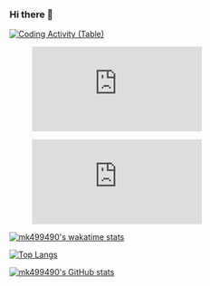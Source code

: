 ### Hi there 👋

[![Coding Activity (Table)](https://wakatime.com/share/@mk499490/67464931-aec1-4695-90ce-b9e9c0c8fa3e.png)](https://wakatime.com)

<figure><embed src="https://wakatime.com/share/@mk499490/179f5e52-c3bf-4e49-9c22-dae7c3f8d083.svg"></embed></figure>

<figure><embed src="https://wakatime.com/share/@mk499490/681c451a-3c9b-481d-b97c-629a492381fd.svg"></embed></figure>

[![mk499490's wakatime stats](https://github-readme-stats.vercel.app/api/wakatime?username=@mk499490&theme=transparent)](https://github.com/anuraghazra/github-readme-stats)

[![Top Langs](https://github-readme-stats.vercel.app/api/top-langs/?username=mk499490&theme=transparent&layout=compact)](https://github.com/anuraghazra/github-readme-stats)

[![mk499490's GitHub stats](https://github-readme-stats.vercel.app/api?username=mk499490&theme=transparent)](https://github.com/anuraghazra/github-readme-stats)

